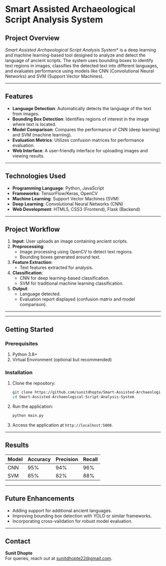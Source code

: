 # Smart Assisted Archaeological Script Analysis System

## Project Overview

*Smart Assisted Archaeological Script Analysis System** is a deep learning and machine learning-based tool designed to analyze and detect the language of ancient scripts. The system uses bounding boxes to identify text regions in images, classifies the detected text into different languages, and evaluates performance using models like CNN (Convolutional Neural Networks) and SVM (Support Vector Machines).

---

## Features

- **Language Detection**: Automatically detects the language of the text from images.
- **Bounding Box Detection**: Identifies regions of interest in the image where text is located.
- **Model Comparison**: Compares the performance of CNN (deep learning) and SVM (machine learning).
- **Evaluation Metrics**: Utilizes confusion matrices for performance evaluation.
- **Web Interface**: A user-friendly interface for uploading images and viewing results.

---

## Technologies Used

- **Programming Language**: Python, JavaScript
- **Frameworks**: TensorFlow/Keras, OpenCV
- **Machine Learning**: Support Vector Machines (SVM)
- **Deep Learning**: Convolutional Neural Networks (CNN)
- **Web Development**: HTML5, CSS3 (Frontend), Flask (Backend)

---

## Project Workflow

1. **Input**: User uploads an image containing ancient scripts.
2. **Preprocessing**: 
   - Image processing using OpenCV to detect text regions.
   - Bounding boxes generated around text.
3. **Feature Extraction**:
   - Text features extracted for analysis.
4. **Classification**:
   - CNN for deep learning-based classification.
   - SVM for traditional machine learning classification.
5. **Output**:
   - Language detected.
   - Evaluation report displayed (confusion matrix and model comparison).

---
---

## Getting Started

### Prerequisites

1. Python 3.8+
2. Virtual Environment (optional but recommended)

### Installation

1. Clone the repository:
   ```bash
   git clone https://github.com/sunitdhopte/Smart-Assisted-Archaeological-Script-Analysis-System.git
   cd Smart-Assisted-Archaeological-Script-Analysis-System
   ```
   
2. Run the application:
   ```bash
   python main.py
   ```

3. Access the application at `http://localhost:5000`.

---

## Results

| Model | Accuracy | Precision | Recall |
|-------|----------|-----------|--------|
| CNN   | 95%      | 94%       | 96%    |
| SVM   | 85%      | 82%       | 88%    |

---

## Future Enhancements

- Adding support for additional ancient languages.
- Improving bounding box detection with YOLO or similar frameworks.
- Incorporating cross-validation for robust model evaluation.

---

## Contact

**Sunit Dhopte**  
For queries, reach out at [sunitdhopte22@gmail.com](mailto:sunitdhopte22@gmail.com).
